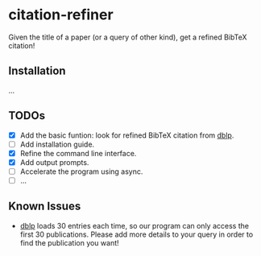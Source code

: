 # citation-refiner
Given the title of a paper (or a query of other kind), get a refined BibTeX citation!

## Installation

...

## TODOs

* [x] Add the basic funtion: look for refined BibTeX citation from [dblp](https://dblp.org/).
* [ ] Add installation guide.
* [x] Refine the command line interface.
* [x] Add output prompts.
* [ ] Accelerate the program using async.
* [ ] ...

## Known Issues

* [dblp](https://dblp.org/) loads 30 entries each time, so our program can only access the first 30 publications. Please add more details to your query in order to find the publication you want!
